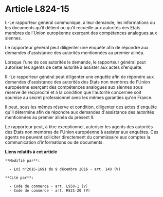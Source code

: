 # Article L824-15

I.-Le rapporteur général communique, à leur demande, les informations ou les documents qu'il détient ou qu'il recueille aux
autorités des Etats membres de l'Union européenne exerçant des compétences analogues aux siennes. 

Le rapporteur général peut diligenter une enquête afin de répondre aux demandes d'assistance des autorités mentionnées au
premier alinéa. 

Lorsque l'une de ces autorités le demande, le rapporteur général peut autoriser les agents de cette autorité à assister aux
actes d'enquête. 

II.-Le rapporteur général peut diligenter une enquête afin de répondre aux demandes d'assistance des autorités des Etats non
membres de l'Union européenne exerçant des compétences analogues aux siennes sous réserve de réciprocité et à la condition
que l'autorité concernée soit soumise au secret professionnel avec les mêmes garanties qu'en France. 

Il peut, sous les mêmes réserve et condition, diligenter des actes d'enquête qu'il détermine afin de répondre aux demandes
d'assistance des autorités mentionnées au premier alinéa du présent II. 

Le rapporteur peut, à titre exceptionnel, autoriser les agents des autorités des Etats non membres de l'Union européenne à
assister aux enquêtes. Ces agents ne peuvent solliciter directement du commissaire aux comptes la communication
d'informations ou de documents.

**Liens relatifs à cet article**

	**Modifié par**:

	  - Loi n°2016-1691 du 9 décembre 2016 - art. 140 (V)

	**Cité par**:

	  - Code de commerce - art. L950-1 (V)
	  - Code de commerce - art. R821-20 (V)
